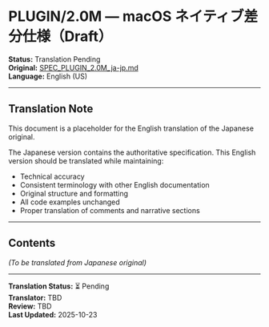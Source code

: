 # PLUGIN/2.0M — macOS ネイティブ差分仕様（Draft）

**Status:** Translation Pending  
**Original:** [SPEC_PLUGIN_2.0M_ja-jp.md](./SPEC_PLUGIN_2.0M_ja-jp.md)  
**Language:** English (US)

---

## Translation Note

This document is a placeholder for the English translation of the Japanese original.

The Japanese version contains the authoritative specification. This English version should be translated while maintaining:

- Technical accuracy
- Consistent terminology with other English documentation
- Original structure and formatting
- All code examples unchanged
- Proper translation of comments and narrative sections

---

## Contents

*(To be translated from Japanese original)*

---

**Translation Status:** ⏳ Pending  
**Translator:** TBD  
**Review:** TBD  
**Last Updated:** 2025-10-23
